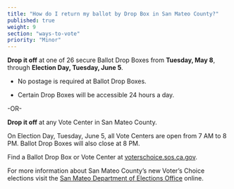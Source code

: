 ```yaml
---
title: "How do I return my ballot by Drop Box in San Mateo County?"
published: true
weight: 9
section: "ways-to-vote"
priority: "Minor"
---
```


**Drop it off** at one of 26 secure Ballot Drop Boxes from **Tuesday, May 8**, through **Election Day, Tuesday, June 5**.  

- No postage is required at Ballot Drop Boxes.  

- Certain Drop Boxes will be accessible 24 hours a day.        

-OR-

**Drop it off** at any Vote Center in San Mateo County.   

On Election Day, Tuesday, June 5, all Vote Centers are open from 7 AM to 8 PM. Ballot Drop Boxes will also close at 8 PM. 

Find a Ballot Drop Box or Vote Center at [voterschoice.sos.ca.gov](http://www.sos.ca.gov/elections/voters-choice-act/). 

For more information about San Mateo County’s new Voter’s Choice elections visit the [San Mateo Department of Elections Office](https://www.smcacre.org/california-voters-choice-act) online.  
